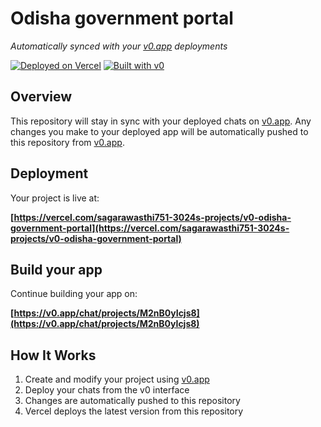 # Odisha government portal

*Automatically synced with your [v0.app](https://v0.app) deployments*

[![Deployed on Vercel](https://img.shields.io/badge/Deployed%20on-Vercel-black?style=for-the-badge&logo=vercel)](https://vercel.com/sagarawasthi751-3024s-projects/v0-odisha-government-portal)
[![Built with v0](https://img.shields.io/badge/Built%20with-v0.app-black?style=for-the-badge)](https://v0.app/chat/projects/M2nB0yIcjs8)

## Overview

This repository will stay in sync with your deployed chats on [v0.app](https://v0.app).
Any changes you make to your deployed app will be automatically pushed to this repository from [v0.app](https://v0.app).

## Deployment

Your project is live at:

**[https://vercel.com/sagarawasthi751-3024s-projects/v0-odisha-government-portal](https://vercel.com/sagarawasthi751-3024s-projects/v0-odisha-government-portal)**

## Build your app

Continue building your app on:

**[https://v0.app/chat/projects/M2nB0yIcjs8](https://v0.app/chat/projects/M2nB0yIcjs8)**

## How It Works

1. Create and modify your project using [v0.app](https://v0.app)
2. Deploy your chats from the v0 interface
3. Changes are automatically pushed to this repository
4. Vercel deploys the latest version from this repository